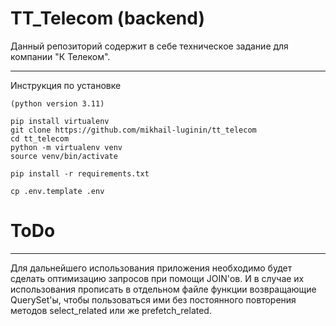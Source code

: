 # TT_Telecom (backend)

Данный репозиторий содержит в себе техническое задание для компании "К Телеком".

***

Инструкция по установке
    
    (python version 3.11)

    pip install virtualenv
    git clone https://github.com/mikhail-luginin/tt_telecom
    cd tt_telecom
    python -m virtualenv venv
    source venv/bin/activate

    pip install -r requirements.txt
    
    cp .env.template .env

# ToDo

***

Для дальнейшего использования приложения необходимо будет сделать оптимизацию запросов при помощи JOIN'ов. И в случае их использования прописать в отдельном файле функции возвращающие QuerySet'ы, чтобы пользоваться ими без постоянного повторения методов select_related или же prefetch_related.

